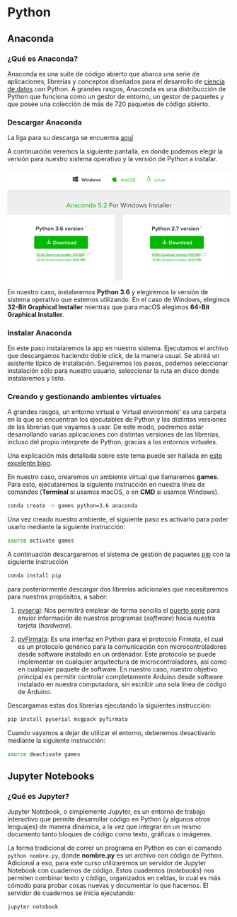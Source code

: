 # Python

## Anaconda

### ¿Qué es Anaconda?
Anaconda es una suite de código abierto que abarca una serie de aplicaciones, librerías y conceptos diseñados para el desarrollo de [ciencia de datos](https://es.wikipedia.org/wiki/Ciencia_de_datos) con Python. A grandes rasgos, Anaconda es una distribucción de Python que funciona como un gestor de entorno, un gestor de paquetes y que posee una colección de más de 720 paquetes de código abierto.

### Descargar Anaconda
La liga para su descarga se encuentra [aquí](https://www.anaconda.com/download/)

A continuación veremos la siguiente pantalla, en donde podemos elegir la versión para nuestro sistema operativo y la versión de Python a instalar. 

![alt text](https://github.com/pjcv89/Python/blob/master/imagenes/anaconda_instructions.png "Logo Title Text 1")

En nuestro caso, instalaremos **Python 3.6** y elegiremos la versión de sistema operativo que estemos utilizando. En el caso de Windows, elegimos **32-Bit Graphical Installer** mientras que para macOS elegimos **64-Bit Graphical Installer**.

### Instalar Anaconda

En este paso instalaremos la app en nuestro sistema. Ejecutamos el archivo que descargamos haciendo doble click, de la manera usual. Se abrirá un asistente típico de instalación. Seguiremos los pasos, podemos seleccionar instalación sólo para nuestro usuario, seleccionar la ruta en disco donde instalaremos y listo.

### Creando y gestionando ambientes virtuales

A grandes rasgos, un entorno virtual o ‘virtual environment’  es una carpeta en la que se encuentran los ejecutables de Python y las distintas versiones de las librerías que vayamos a usar. De este modo, podremos estar desarrollando varias aplicaciones con distintas versiones de las librerías, incluso del propio interprete de Python, gracias a los entornos virtuales.

Una explicación más detallada sobre este tema puede ser hallada en [este excelente blog](https://devnull.wordpress.com/2016/04/18/crear-entorno-virtual-bajo-condapython/).

En nuestro caso, crearemos un ambiente virtual que llamaremos **games**.
Para esto, ejecutaremos la siguiente instrucción en nuestra línea de comandos (**Terminal** si usamos macOS, o en **CMD** si usamos Windows).

```bash
conda create -n games python=3.6 anaconda
```

Una vez creado nuestro ambiente, el siguiente paso es activarlo para poder usarlo mediante la siguiente instrucción:

```bash
source activate games
```

A continuación descargaremos el sistema de gestión de paquetes [pip](https://pypi.org/) con la siguiente instrucción 

```bash
conda install pip
```

para posteriormente descargar dos librerías adicionales que necesitaremos para nuestros propósitos, a saber: 

1. [pyserial](https://github.com/pyserial/pyserial): Nos permitirá emplear de forma sencilla el [puerto serie](https://es.wikipedia.org/wiki/Puerto_serie) para envior información de nuestros programas (_software_) hacia nuestra tarjeta (_hardware_).

2. [pyFirmata](https://github.com/tino/pyFirmata): Es una interfaz en Python para el protocolo Firmata, el cual es un protocolo genérico para la comunicación con microcontroladores desde software instalado en un ordenador. Este protocolo se puede implementar en cualquier arquitectura de microcontroladores, así como en cualquier paquete de software. En nuestro caso, nuestro objetivo principal es permitir controlar completamente Arduino desde software instalado en nuestra computadora, sin escribir una sola línea de código de Arduino.

Descargamos estas dos librerías ejecutando la siguientes instrucción:


```bash
pip install pyserial msgpack pyfirmata
```

Cuando vayamos a dejar de utilizar el entorno, deberemos desactivarlo mediante la siguiente instrucción:

```bash
source deactivate games
```

## Jupyter Notebooks

### ¿Qué es Jupyter?

Jupyter Notebook, o simplemente Jupyter, es un entorno de trabajo interactivo que permite desarrollar código en Python (y algunos otros lenguajes) de manera dinámica, a la vez que integrar en un mismo documento tanto bloques de código como texto, gráficas o imágenes. 

La forma tradicional de correr un programa en Python es con el comando `python nombre.py`, donde **nombre.py** es un archivo con código de Python. Adicional a eso, para este curso utilizaremos un servidor de Jupyter Notebook con cuadernos de código. Estos cuadernos (_notebooks_) nos permiten combinar texto y código, organizados en celdas, lo cual es más cómodo para probar cosas nuevas y documentar lo que hacemos. El servidor de cuadernos se inicia ejecutando:

```bash
jupyter notebook
```

